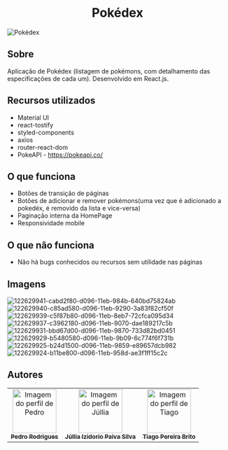 # <h1 align='center'>Pokédex </h1>

![Pokédex](https://user-images.githubusercontent.com/48807462/122606641-aa1db700-d04f-11eb-89ca-9b4971d14bd1.png)

## Sobre
Aplicação de Pokédex (listagem de pokémons, com detalhamento das especificações de cada um). Desenvolvido em React.js.

## Recursos utilizados
- Material UI
- react-tostify
- styled-components
- axios
- router-react-dom
- PokeAPI - <a href="https://pokeapi.co/">https://pokeapi.co/</a>



## O que funciona
- Botões de transição de páginas
- Botões de adicionar e remover pokémons(uma vez que é adicionado a pokedéx, é removido da lista e vice-versa)
- Paginação interna da HomePage
- Responsividade mobile

## O que não funciona
- Não há bugs conhecidos ou recursos sem utilidade nas páginas

## Imagens
![122629941-cabd2f80-d096-11eb-984b-640bd75824ab](https://user-images.githubusercontent.com/48807462/122690146-2f46ce80-d1fe-11eb-9fc0-56ae6bfeeb72.jpeg)
![122629940-c85ad580-d096-11eb-9290-3a83f82cf50f](https://user-images.githubusercontent.com/48807462/122690148-31a92880-d1fe-11eb-8f12-0b23b756a72e.jpeg)
![122629939-c5f87b80-d096-11eb-8eb7-72cfca095d34](https://user-images.githubusercontent.com/48807462/122690150-3372ec00-d1fe-11eb-8239-7501d2d792ed.jpeg)
![122629937-c3962180-d096-11eb-9070-dae189217c5b](https://user-images.githubusercontent.com/48807462/122690152-353caf80-d1fe-11eb-8fc1-032aa78b6374.jpeg)
![122629931-bbd67d00-d096-11eb-9870-733d82bd0451](https://user-images.githubusercontent.com/48807462/122690155-3a99fa00-d1fe-11eb-9e26-3fb9be4f6ffa.jpeg)
![122629929-b5480580-d096-11eb-9b09-6c774f6f731b](https://user-images.githubusercontent.com/48807462/122690156-3c63bd80-d1fe-11eb-8a8f-98a7d7b57331.jpeg)
![122629925-b24d1500-d096-11eb-9859-e89657dcb982](https://user-images.githubusercontent.com/48807462/122690158-3d94ea80-d1fe-11eb-86c2-6867150cfd06.jpeg)
![122629924-b11be800-d096-11eb-958d-ae3f1ff15c2c](https://user-images.githubusercontent.com/48807462/122690161-3f5eae00-d1fe-11eb-8131-a6de4fa50218.jpeg)


## Autores

<table>
  <tr>
    <td align="center"><a href="https://github.com/IELSK">
    <img src="https://avatars.githubusercontent.com/u/48807462?v=4" width="100px" alt="Imagem do perfil de Pedro"/>
    <br />
    <sub><b>Pedro Rodrigues</b></sub>
      <td align="center"><a href="https://github.com/JULLIAIP">
    <img src="https://avatars.githubusercontent.com/u/81257067?v=4" width="100px" alt="Imagem do perfil de Júllia"/>
    <br />
    <sub><b>Júllia Izidorio Paiva Silva</b></sub>
        <td align="center"><a href="https://github.com/Tiagopb00">
    <img src="https://avatars.githubusercontent.com/u/81537288?v=4" width="100px" alt="Imagem do perfil de Tiago"/>
    <br />
    <sub><b>Tiago Pereira Brito</b></sub>
</table>
